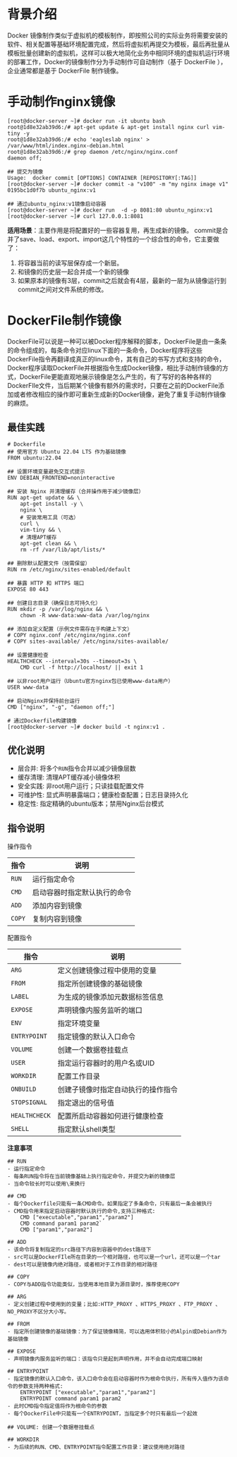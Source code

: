 # 背景介绍
Docker 镜像制作类似于虚拟机的模板制作，即按照公司的实际业务将需要安装的软件、相关配置等基础环境配置完成，然后将虚拟机再提交为模板，最后再批量从模板批量创建新的虚拟机，这样可以极大地简化业务中相同环境的虚拟机运行环境的部署工作，Docker的镜像制作分为手动制作可自动制作（基于 DockerFile ），企业通常都是基于 DockerFile 制作镜像。

# 手动制作nginx镜像
```shell
[root@docker-server ~]# docker run -it ubuntu bash
root@1d8e32ab39d6:/# apt-get update & apt-get install nginx curl vim-tiny -y
root@1d8e32ab39d6:/# echo 'eagleslab nginx' > /var/www/html/index.nginx-debian.html
root@1d8e32ab39d6:/# grep daemon /etc/nginx/nginx.conf
daemon off;

## 提交为镜像
Usage:  docker commit [OPTIONS] CONTAINER [REPOSITORY[:TAG]]
[root@docker-server ~]# docker commit -a "v100" -m "my nginx image v1" 0195bc1d0f7b ubuntu_nginx:v1

## 通过ubuntu_nginx:v1镜像启动容器
[root@docker-server ~]# docker run  -d -p 8081:80 ubuntu_nginx:v1
[root@docker-server ~]# curl 127.0.0.1:8081
```
**适用场景**：主要作用是将配置好的一些容器复用，再生成新的镜像。
commit是合并了save、load、export、import这几个特性的一个综合性的命令，它主要做了：
1. 将容器当前的读写层保存成一个新层。
2. 和镜像的历史层一起合并成一个新的镜像
3. 如果原本的镜像有3层，commit之后就会有4层，最新的一层为从镜像运行到commit之间对文件系统的修改。

# DockerFile制作镜像
DockerFile可以说是一种可以被Docker程序解释的脚本，DockerFile是由一条条的命令组成的，每条命令对应linux下面的一条命令，Docker程序将这些DockerFile指令再翻译成真正的linux命令，其有自己的书写方式和支持的命令，Docker程序读取DockerFile并根据指令生成Docker镜像，相比手动制作镜像的方式，DockerFile更能直观地展示镜像是怎么产生的，有了写好的各种各样的DockerFIle文件，当后期某个镜像有额外的需求时，只要在之前的DockerFile添加或者修改相应的操作即可重新生成新的Docker镜像，避免了重复手动制作镜像的麻烦。

## 最佳实践
```shell
# Dockerfile
## 使用官方 Ubuntu 22.04 LTS 作为基础镜像
FROM ubuntu:22.04

## 设置环境变量避免交互式提示
ENV DEBIAN_FRONTEND=noninteractive

## 安装 Nginx 并清理缓存（合并操作用于减少镜像层）
RUN apt-get update && \
    apt-get install -y \
    nginx \
    # 安装常用工具（可选）
    curl \
    vim-tiny && \
    # 清理APT缓存
    apt-get clean && \
    rm -rf /var/lib/apt/lists/*

## 删除默认配置文件（按需保留）
RUN rm /etc/nginx/sites-enabled/default

## 暴露 HTTP 和 HTTPS 端口
EXPOSE 80 443

## 创建日志目录（确保日志可持久化）
RUN mkdir -p /var/log/nginx && \
    chown -R www-data:www-data /var/log/nginx

## 添加自定义配置（示例文件需存在于构建上下文）
# COPY nginx.conf /etc/nginx/nginx.conf
# COPY sites-available/ /etc/nginx/sites-available/

## 设置健康检查
HEALTHCHECK --interval=30s --timeout=3s \
    CMD curl -f http://localhost/ || exit 1

## 以非root用户运行（Ubuntu官方nginx包已使用www-data用户）
USER www-data

## 启动Nginx并保持前台运行
CMD ["nginx", "-g", "daemon off;"]

# 通过Dockerfile构建镜像
[root@docker-server ~]# docker build -t nginx:v1 .
```
## 优化说明
- 层合并: 将多个`RUN`指令合并以减少镜像层数
- 缓存清理: 清理APT缓存减小镜像体积
- 安全实践: 非root用户运行；只读挂载配置文件
- 可维护性: 显式声明暴露端口；健康检查配置；日志目录持久化
- 稳定性: 指定精确的ubuntu版本；禁用Nginx后台模式
  

## 指令说明
操作指令

| 指令   | 说明                         |
| ------ | ---------------------------- |
| `RUN`  | 运行指定命令                 |
| `CMD`  | 启动容器时指定默认执行的命令 |
| `ADD`  | 添加内容到镜像               |
| `COPY` | 复制内容到镜像               |

配置指令

| 指令          | 说明                               |
| ------------- | ---------------------------------- |
| `ARG`         | 定义创建镜像过程中使用的变量       |
| `FROM`        | 指定所创建镜像的基础镜像           |
| `LABEL`       | 为生成的镜像添加元数据标签信息     |
| `EXPOSE`      | 声明镜像内服务监听的端口           |
| `ENV`         | 指定环境变量                       |
| `ENTRYPOINT`  | 指定镜像的默认入口命令             |
| `VOLUME`      | 创建一个数据卷挂载点               |
| `USER`        | 指定运行容器时的用户名或UID        |
| `WORKDIR`     | 配置工作目录                       |
| `ONBUILD`     | 创建子镜像时指定自动执行的操作指令 |
| `STOPSIGNAL`  | 指定退出的信号值                   |
| `HEALTHCHECK` | 配置所启动容器如何进行健康检查     |
| `SHELL`       | 指定默认shell类型                  |


**注意事项**
```shell
## RUN
- 运行指定命令
- 每条RUN指令将在当前镜像基础上执行指定命令，并提交为新的镜像层
- 当命令较长时可以使用\来换行

## CMD
- 每个Dockerfile只能有一条CMD命令。如果指定了多条命令，只有最后一条会被执行
- CMD指令用来指定启动容器时默认执行的命令,支持三种格式:
    CMD ["executable","param1","param2"] 
    CMD command param1 param2`
    CMD ["param1","param2"]

## ADD
- 该命令将复制指定的src路径下内容到容器中的dest路径下
- src可以是DockerFIle所在目录的一个相对路径，也可以是一个url，还可以是一个tar
- dest可以是镜像内绝对路径，或者相对于工作目录的相对路径

## COPY
- COPY与ADD指令功能类似，当使用本地目录为源目录时，推荐使用COPY

## ARG
- 定义创建过程中使用到的变量；比如:HTTP_PROXY 、HTTPS_PROXY 、FTP_PROXY 、NO_PROXY不区分大小写。

## FROM
- 指定所创建镜像的基础镜像：为了保证镜像精简，可以选用体积较小的Alpin或Debian作为基础镜像

## EXPOSE
- 声明镜像内服务监听的端口：该指令只是起到声明作用，并不会自动完成端口映射

## ENTRYPOINT
- 指定镜像的默认入口命令，该入口命令会在启动容器时作为根命令执行，所有传入值作为该命令的参数支持两种格式:
    ENTRYPOINT ["executable","param1","param2"]
    ENTRYPOINT command param1 param2
- 此时CMD指令指定值将作为根命令的参数
- 每个DockerFile中只能有一个ENTRYPOINT，当指定多个时只有最后一个起效

## VOLUME: 创建一个数据卷挂载点

## WORKDIR
- 为后续的RUN、CMD、ENTRYPOINT指令配置工作目录：建议使用绝对路径
```